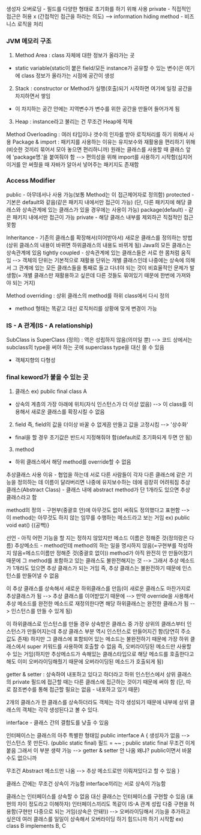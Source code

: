 생성자 오버로딩 - 필드를 다양한 형태로 초기화를 하기 위해 사용
private - 직접적인 접근은 허용 x (간접적인 접근을 하라는 의도) --> information hiding
method - 비즈니스 로직을 처리

### JVM 메모리 구조
1. Method Area : class 자체에 대한 정보가 올라가는 곳
- static variable(static이 붙은 field/모든 instance가 공유할 수 있는 변수)은 여기에 class 정보가 올라가는 시점에 공간이 생성
2. Stack : constructor or Method가 실행(호출)되기 시작하면 여기에 일정 공간을 차지하면서 쌓임
- 이 차지하는 공간 안에는 지역변수가 변수를 위한 공간을 만들어 들어가게 됨
3. Heap : instance라고 불리는 건 무조건 Heap에 적재

Method Overloading : 여러 타입이나 갯수의 인자를 받아 로직처리를 하기 위해서 사용
Package & import : 패키지를 사용하는 이유는 유지보수와 재활용을 편리하기 위해(비슷한 것끼리 묶어서 모아 놓으면 편리하니까)
원래는 클래스를 사용할 때 클래스 앞에 'package명.'을 붙여줘야 함 
--> 편의성을 위해 import를 사용하기 시작함(심지어 이거를 안 써줬을 때 자바가 알아서 넣어주는 패키지도 존재함

### Access Modifier
public - 아무데서나 사용 가능(보통 Method는 이 접근제어자로 정의함)
protected - 기본은 default와 같음(같은 패키지 내에서만 접근이 가능)
(단, 다른 패키지에 해당 클래스와 상속관계에 있는 클래스가 있을 경우에는 사용이 가능) 
package(default) - 같은 패키지 내에서만 접근이 가능
private - 해당 클래스 내부를 제외하곤 직접적인 접근 못함

Inheritance - 기존의 클래스를 확장해서(이어받아서) 새로운 클래스를 정의하는 방법
(상위 클래스의 내용이 바뀌면 하위클래스의 내용도 바뀌게 됨)
Java의 모든 클래스는 상속관계에 있음
tightly coupled - 상속관계에 있는 클래스들은 서로 한 몸처럼 움직임
--> 객체의 단위는 기본적으로 재활용 단위는 개별 클래스인데 나중에는 상속에 의해서 그 관계에 있는 모든 클래스들을 통째로 들고 다녀야 되는 것이 비효율적인 문제가 발생함(= 개별 클래스만 재활용하고 싶은데 다른 것들도 묶여있기 때문에 한번에 가져와야 되는 거지)

Method overriding : 상위 클래스의 method를 하위 class에서 다시 정의
- method 형태는 똑같고 대신 로직처리를 상황에 맞게 변경이 가능

### IS - A 관계(IS - A relationship)
SubClass is SuperClass (정의) : 역은 성립하지 않음(의미일 뿐)
--> 코드 상에서는 subclass의 type을 써야 하는 곳에 superclass type을 대신 쓸 수 있음
 - 객체지향의 다형성

### final keword가 붙을 수 있는 곳
1. 클래스 ex) pubilc final class A
- 상속의 계층의 가장 아래에 위치(자식 인스턴스가 더 이상 없음)
--> 이 class를 이용해서 새로운 클래스를 확장시킬 수 없음
2. field 즉, field의 값을 더이상 바꿀 수 없게끔 만들고 값을 고정시킴 --> '상수화' 
- final을 할 경우 초기값은 반드시 지정해줘야 함(default로 초기화되게 두면 안 됨) 
3. method
- 하위 클래스에서 해당 method를 override할 수 없음

추상클래스 사용 이유 - 협업을 하는데 서로 다른 사람들이 각자 다른 클래스에 같은 기능을 정의하는  데 이름이 달라버리면 나중에 유지보수하는 데에 굉장히 어려워짐 
추상 클래스(Abstract Class) - 클래스 내에 abstract method가 단 1개라도 있으면 추상 클래스라고 함

method의 정의 - 구현부(중괄호 안)에 아무것도 없이 써줘도 정의했다고 표현함
--> 이 method는 아무것도 하지 않는 임무를 수행하는 메소드라고 보는 거임
ex) public void eat() {(공백)}

선언 - 아직 어떤 기능을 할 지는 정하지 않았지만 메소드 이름은 정해준 것(정의랑은 다름)
추상메소드 - method인데 method의 하는 일을 명시하지 않음(=구현부를 작성하지 않음=메소드이름만 정해준 것(중괄호 없이))
method가 아직 완전히 안 만들어졌기 때문에 그 method를 포함하고 있는 클래스도 불완전해지는 것
--> 그래서 추상 메소드가 1개라도 있으면 추상 클래스가 되는 거임
즉, 추상 클래스는 불완전하기 때문에 인스턴스를 만들어낼 수 없음

이 추상 클래스를 상속해서 새로운 하위클래스를 만듬(이 새로운 클래스도 마찬가지로 추상클래스가 됨 --> 추상 클래스를 이어받았기 때문에 --> 만약 override을 사용해서 추상 메소드를 완전한 메소드로 재정의한다면 해당 하위클래스는 완전한 클래스가 됨 --> 인스턴스를 만들 수 있게 됨)

이 하위클래스로 인스턴스를 만들 경우 상속받은 클래스 중 가장 상위의 클래스부터 인스턴스가 만들어지는데 추상 클래스 부분 역시 인스턴스로 만들어지긴 함(당연히 주소값도 존재) 하지만 그 클래스에 포함되어 있는 메소드는 불완전하기 때문에 가장 하위 클래스에서 super 키워드를 사용하여 호출할 수 없음 즉, 오버라이딩된 메소드만 사용할 수 있는 거임(하지만 추상메소드가 속해있는 클래스타입으로 해당 메소드를 호출한다고 해도 이미 오버라이딩해줬기 때문에 오버라이딩된 메소드가 호출되게 됨)

getter & setter : 상속하여 내포하고 있다고 하더라고 하위 인스턴스에서 상위 클래스의 private 필드에 접근할 때는 다른 클래스에 접근하는 것이기 때문에 써야 함
(단, 따로 참조변수를 통해 접근할 필요는 없음 - 내포하고 있기 때문)

2개의 클래스가 한 클래스를 상속하더라도 객체는 각각 생성되기 때문에 내부에 상위 클래스의 객체는 각각 생성된다고 볼 수 있다.

interface - 클래스 간의 결합도를 낮출 수 있음

인터페이스는 클래스의 아주 특별한 형태임
public interface A {
생성자가 없음 --> 인스턴스 못 만든다.
(public static final) 필드 = ~~ ; public static final 무조건 이게 붙음 그래서 이 부분 생략 가능
--> getter & setter 안 나옴 왜냐? public이면서 바꿀 수도 없으니까

무조건 Abstract 메소드만 나옴 --> 추상 메소드로만 이뤄져있다고 할 수 있음
}

클래스 간에는 무조건 상속이 가능함
interface끼리는 서로 상속이 가능함

클래스는 인터페이스를 상속할 수 없음
대신 클래스는 인터페이스를 구현할 수 있음 (표현의 차이 정도라고 이해하자)
인터페이스끼리도 똑같이 IS-A 관계 성립
다중 구현을 허용함(구현만 다중으로 되는 거임(상속은 안돼!))
 --> 오버라이딩해서 기능을 추가하고 싶은데 여러 클래스를 일일이 상속해서 오버라이딩 하기 힘드니까 하기 시작함
ex) class B implements B, C